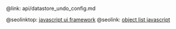 @link: api/datastore_undo_config.md

@seolinktop: [javascript ui framework](https://webix.com)
@seolink: [object list javascript](https://webix.com/widget/list/)